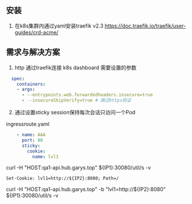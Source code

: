  ## 安装
 1. 在k8s集群内通过yaml安装traefik v2.3
 https://doc.traefik.io/traefik/user-guides/crd-acme/

 ## 需求与解决方案

 1. http 通过traefik连接 k8s dashboard 需要设置的参数
  ```yaml
    spec:
      containers:
      - args:
        - --entrypoints.web.forwardedheaders.insecure=true
        - --insecureSkipVerify=true # 跳过https验证
  ```

2. 通过设置sticky session保持每次会话只访问一个Pod

ingressroute.yaml
```yaml
    - name: AAA
      port: 80
      sticky:
        cookie:
          name: lvl1
```

curl -H "HOST:qa1-api.hub.garys.top"  ${IP1}:30080/util/s -v
```log traefik返回会多出这条数据
Set-Cookie: lvl1=http://${IP2}:8080; Path=/
```
curl -H "HOST:qa1-api.hub.garys.top" -b "lvl1=http://${IP2}:8080" ${IP1}:30080/util/s -v